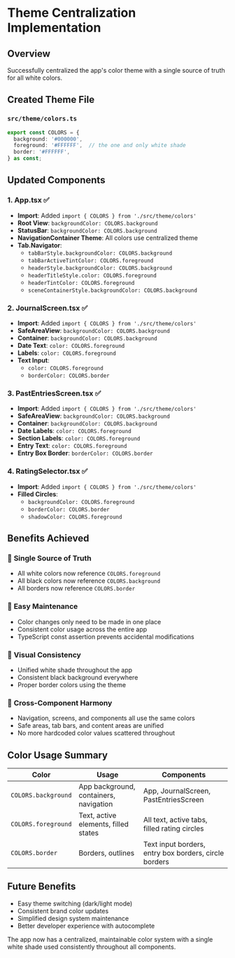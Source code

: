 # Theme Centralization Implementation

## Overview
Successfully centralized the app's color theme with a single source of truth for all white colors.

## Created Theme File

### `src/theme/colors.ts`
```typescript
export const COLORS = {
  background: '#000000',
  foreground: '#FFFFFF',  // the one and only white shade
  border: '#FFFFFF',
} as const;
```

## Updated Components

### 1. **App.tsx** ✅
- **Import**: Added `import { COLORS } from './src/theme/colors'`
- **Root View**: `backgroundColor: COLORS.background`
- **StatusBar**: `backgroundColor: COLORS.background`
- **NavigationContainer Theme**: All colors use centralized theme
- **Tab.Navigator**: 
  - `tabBarStyle.backgroundColor: COLORS.background`
  - `tabBarActiveTintColor: COLORS.foreground`
  - `headerStyle.backgroundColor: COLORS.background`
  - `headerTitleStyle.color: COLORS.foreground`
  - `headerTintColor: COLORS.foreground`
  - `sceneContainerStyle.backgroundColor: COLORS.background`

### 2. **JournalScreen.tsx** ✅
- **Import**: Added `import { COLORS } from './src/theme/colors'`
- **SafeAreaView**: `backgroundColor: COLORS.background`
- **Container**: `backgroundColor: COLORS.background`
- **Date Text**: `color: COLORS.foreground`
- **Labels**: `color: COLORS.foreground`
- **Text Input**: 
  - `color: COLORS.foreground`
  - `borderColor: COLORS.border`

### 3. **PastEntriesScreen.tsx** ✅
- **Import**: Added `import { COLORS } from './src/theme/colors'`
- **SafeAreaView**: `backgroundColor: COLORS.background`
- **Container**: `backgroundColor: COLORS.background`
- **Date Labels**: `color: COLORS.foreground`
- **Section Labels**: `color: COLORS.foreground`
- **Entry Text**: `color: COLORS.foreground`
- **Entry Box Border**: `borderColor: COLORS.border`

### 4. **RatingSelector.tsx** ✅
- **Import**: Added `import { COLORS } from './src/theme/colors'`
- **Filled Circles**: 
  - `backgroundColor: COLORS.foreground`
  - `borderColor: COLORS.border`
  - `shadowColor: COLORS.foreground`

## Benefits Achieved

### 🎯 **Single Source of Truth**
- All white colors now reference `COLORS.foreground`
- All black colors now reference `COLORS.background`
- All borders now reference `COLORS.border`

### 🔧 **Easy Maintenance**
- Color changes only need to be made in one place
- Consistent color usage across the entire app
- TypeScript const assertion prevents accidental modifications

### 🎨 **Visual Consistency**
- Unified white shade throughout the app
- Consistent black background everywhere
- Proper border colors using the theme

### 📱 **Cross-Component Harmony**
- Navigation, screens, and components all use the same colors
- Safe areas, tab bars, and content areas are unified
- No more hardcoded color values scattered throughout

## Color Usage Summary

| Color | Usage | Components |
|-------|-------|------------|
| `COLORS.background` | App background, containers, navigation | App, JournalScreen, PastEntriesScreen |
| `COLORS.foreground` | Text, active elements, filled states | All text, active tabs, filled rating circles |
| `COLORS.border` | Borders, outlines | Text input borders, entry box borders, circle borders |

## Future Benefits
- Easy theme switching (dark/light mode)
- Consistent brand color updates
- Simplified design system maintenance
- Better developer experience with autocomplete

The app now has a centralized, maintainable color system with a single white shade used consistently throughout all components.
